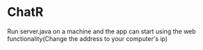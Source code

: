 # ChatR
Run server.java on a machine and the app can start using the web functionality(Change the address to your computer's ip) 
